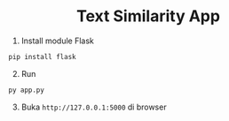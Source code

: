 <h1 align="center">Text Similarity App</h1>

1. Install module Flask
```sh
pip install flask
```

2. Run
```sh
py app.py
```

3. Buka `http://127.0.0.1:5000` di browser
